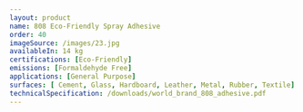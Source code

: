 ```yaml
---
layout: product
name: 808 Eco-Friendly Spray Adhesive
order: 40 
imageSource: /images/23.jpg
availableIn: 14 kg
certifications: [Eco-Friendly]
emissions: [Formaldehyde Free]
applications: [General Purpose]
surfaces: [ Cement, Glass, Hardboard, Leather, Metal, Rubber, Textile]
technicalSpecification: /downloads/world_brand_808_adhesive.pdf
---
```


